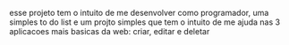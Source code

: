 esse projeto tem o intuito de me desenvolver como programador, uma simples to do list e um projto simples que tem o intuito de me ajuda nas 3 aplicacoes mais basicas da web: criar, editar e deletar
